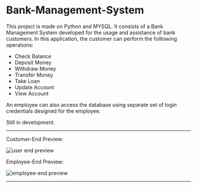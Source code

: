 # Bank-Management-System

This project is made on Python and MYSQL. It consists of a Bank Management System developed for the usage and assistance of bank customers. In this application, the customer can perform the folllowing operations:
- Check Balance
- Deposit Money
- Withdraw Money
- Transfer Money
- Take Loan
- Update Account
- View Account

An employee can also access the database using separate set of login credentials designed for the employee.

Still in development. 

----
Customer-End Preview:

![user end preview](https://github.com/nv-0203/Bank-Management-System/assets/98750039/5511c069-abf9-402e-8ed9-8c59cf47fe78)
  
Employee-End Preview:

![employee-end preview](https://github.com/nv-0203/Bank-Management-System/assets/98750039/03a1f3ac-8c11-4378-a841-62c9b2455dd0)

----
